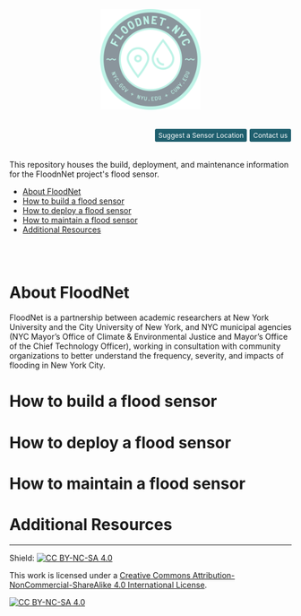 
<p align="center">
    <a href="https://www.floodnet.nyc/">
        <img src="img/logo.png" height="180">
    </a>
</p>

<br>

<style>
a.button {
  background-color: #1f5f6e;
  border-radius:0.22em;
  color: white;
  padding: 4px 6px;
  text-align: center;
  text-decoration: none;
  display: inline-block;
  font-size: 12px;
  margin:0 0.1em 0.1em 0;
  cursor: pointer;
  transition: all 0.2s;
}
</style>

<div class="btn-group" align="right">
  <a href="https://docs.google.com/forms/d/e/1FAIpQLScIM4Nu0z6l5HO8uzl9k4RGRSzU549LakNMNijnjGAHodFg9w/viewform" class="button">Suggest a Sensor Location</a>
  <a href="mailto:info@floodnet.nyc" class="button">Contact us</a>
</div>

<br>

This repository houses the build, deployment, and maintenance information for the FloodnNet project's flood sensor.
<br>

- [About FloodNet](#about-floodnet)
- [How to build a flood sensor](#how-to-build-a-flood-sensor)
- [How to deploy a flood sensor](#how-to-deploy-a-flood-sensor)
- [How to maintain a flood sensor](#how-to-maintain-a-flood-sensor)
- [Additional Resources](#additional-resources)
<br>
<br>

# About FloodNet
FloodNet is a partnership between academic researchers at New York University and the City University of New York, and NYC municipal agencies (NYC Mayor’s Office of Climate & Environmental Justice and Mayor’s Office of the Chief Technology Officer), working in consultation with community organizations to better understand the frequency, severity, and impacts of flooding in New York City.

# How to build a flood sensor

# How to deploy a flood sensor

# How to maintain a flood sensor

# Additional Resources






------------------------------------------------------------------------------------------------------------------------
Shield: [![CC BY-NC-SA 4.0][cc-by-nc-sa-shield]][cc-by-nc-sa]

This work is licensed under a
[Creative Commons Attribution-NonCommercial-ShareAlike 4.0 International License][cc-by-nc-sa].

[![CC BY-NC-SA 4.0][cc-by-nc-sa-image]][cc-by-nc-sa]

[cc-by-nc-sa]: http://creativecommons.org/licenses/by-nc-sa/4.0/
[cc-by-nc-sa-image]: https://licensebuttons.net/l/by-nc-sa/4.0/88x31.png
[cc-by-nc-sa-shield]: https://img.shields.io/badge/License-CC%20BY--NC--SA%204.0-lightgrey.svg
